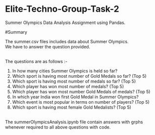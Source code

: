# Elite-Techno-Group-Task-2
Summer Olympics Data Analysis Assignment using Pandas. <br />

#Summary

The summer.csv files includes data about Summer Olympics. <br />
We have to answer the question provided. <br /><br />

The questions are as follows :- <br />
1) In how many cities Summer Olympics is held so far? <br />
2) Which sport is having most number of Gold Medals so far? (Top 5) <br />
3) Which sport is having most number of medals so far? (Top 5) <br />
4) Which player has won most number of medals? (Top 5) <br />
5) Which player has won most number Gold Medals of medals? (Top 5) <br />
6) In which year India won first Gold Medal in Summer Olympics? <br />
7) Which event is most popular in terms on number of players? (Top 5) <br />
8) Which sport is having most female Gold Medalists? (Top 5) <br /> <br />

The summerOlympicsAnalysis.ipynb file contain answers with grphs whenever required to all above questions with code. <br />


